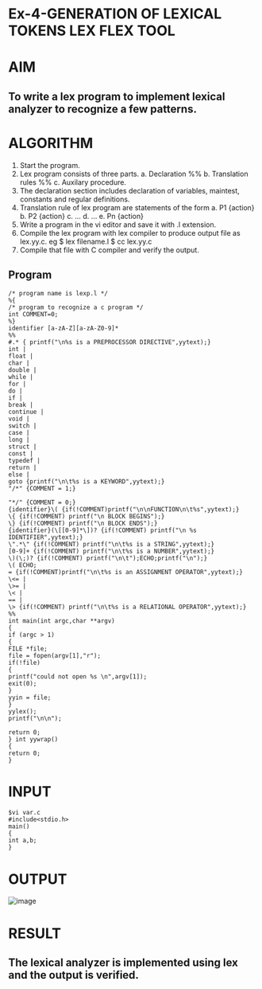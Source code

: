 # Ex-4-GENERATION OF LEXICAL TOKENS LEX FLEX TOOL
# AIM
## To write a lex program to implement lexical analyzer to recognize a few patterns.
# ALGORITHM
1.	Start the program.
2.	Lex program consists of three parts.
     a.	Declaration %%
     b.	Translation rules %%
     c.	Auxilary procedure.
3.	The declaration section includes declaration of variables, maintest, constants and regular definitions.
4.	Translation rule of lex program are statements of the form
     a.	P1 {action}
     b.	P2 {action}
     c.	…
     d.	…
     e.	Pn {action}
5.	Write a program in the vi editor and save it with .l extension.
6.	Compile the lex program with lex compiler to produce output file as lex.yy.c. eg $ lex filename.l $ cc lex.yy.c
7.	Compile that file with C compiler and verify the output.
## Program
~~~
/* program name is lexp.l */
%{
/* program to recognize a c program */
int COMMENT=0;
%}
identifier [a-zA-Z][a-zA-Z0-9]*
%%
#.* { printf("\n%s is a PREPROCESSOR DIRECTIVE",yytext);}
int |
float |
char |
double |
while |
for |
do |
if |
break |
continue |
void |
switch |
case |
long |
struct |
const |
typedef |
return |
else |
goto {printf("\n\t%s is a KEYWORD",yytext);}
"/*" {COMMENT = 1;}
 
"*/" {COMMENT = 0;}
{identifier}\( {if(!COMMENT)printf("\n\nFUNCTION\n\t%s",yytext);}
\{ {if(!COMMENT) printf("\n BLOCK BEGINS");}
\} {if(!COMMENT) printf("\n BLOCK ENDS");}
{identifier}(\[[0-9]*\])? {if(!COMMENT) printf("\n %s IDENTIFIER",yytext);}
\".*\" {if(!COMMENT) printf("\n\t%s is a STRING",yytext);}
[0-9]+ {if(!COMMENT) printf("\n\t%s is a NUMBER",yytext);}
\)(\;)? {if(!COMMENT) printf("\n\t");ECHO;printf("\n");}
\( ECHO;
= {if(!COMMENT)printf("\n\t%s is an ASSIGNMENT OPERATOR",yytext);}
\<= |
\>= |
\< |
== |
\> {if(!COMMENT) printf("\n\t%s is a RELATIONAL OPERATOR",yytext);}
%%
int main(int argc,char **argv)
{
if (argc > 1)
{
FILE *file;
file = fopen(argv[1],"r");
if(!file)
{
printf("could not open %s \n",argv[1]);
exit(0);
}
yyin = file;
}
yylex();
printf("\n\n");
 
return 0;
} int yywrap()
{
return 0;
}
~~~

# INPUT
~~~
$vi var.c
#include<stdio.h>
main()
{
int a,b;
}
~~~
# OUTPUT
![image](https://github.com/enrollment-form/Ex-4---GENERATION-OF-LEXICAL-TOKENS-LEX-FLEX-TOOL/assets/141748873/9287bee6-352a-47dd-a06a-cfb7b89a47f0)

# RESULT
## The lexical analyzer is implemented using lex and the output is verified.
